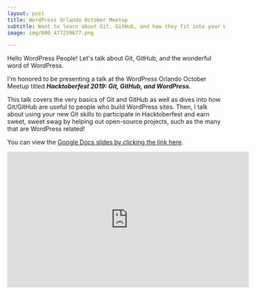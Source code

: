 ```yaml
---
layout: post
title: WordPress Orlando October Meetup
subtitle: Want to learn about Git, GitHub, and how they fit into your WordPress world?
image: img/600_477239677.png

---
```

Hello WordPress People! Let's talk about Git, GitHub, and the wonderful word of WordPress.

I'm honored to be presenting a talk at the WordPress Orlando October Meetup titled **_Hacktoberfest 2019: Git, GitHub, and WordPress._**

This talk covers the very basics of Git and GitHub as well as dives into how Git/GitHub are useful to people who build WordPress sites. Then, I talk about using your new Git skills to participate in Hacktoberfest and earn sweet, sweet swag by helping out open-source projects, such as the many that are WordPress related!

You can view the [Google Docs slides by clicking the link here](https://docs.google.com/presentation/d/1tQuDIBwzjs8fpQ-ZS5wmkb92IMtp7oMafFGr4xQPAqc/edit?usp=sharing "Hacktoberfest 2019: Git, GitHub, and WordPress").

<iframe width="560" height="315" src="https://www.youtube.com/embed/a67Juz5stq0" frameborder="0" allow="accelerometer; autoplay; encrypted-media; gyroscope; picture-in-picture" allowfullscreen></iframe>